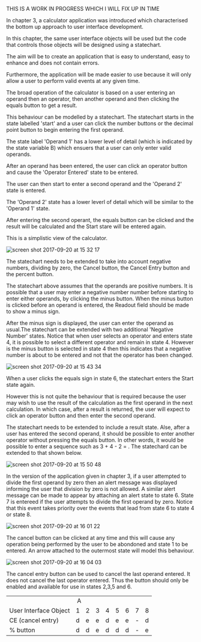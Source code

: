 THIS IS A WORK IN PROGRESS WHICH I WILL FIX UP IN TIME

In chapter 3, a calculator application was introduced which characterised the bottom up approach to user interface development.

In this chapter, the same user interface objects will be used but the code that controls those objects will be designed using a statechart.

The aim will be to create an application that is easy to understand, easy to enhance and does not contain errors.

Furthermore, the application will be made easier to use because it will only allow a user to perform valid events at any given time.




The broad operation of the calculator is based on a user entering an operand then an operator, then another operand and then clicking the equals button to get a result.

This behaviour can be modelled by a statechart. The statechart starts in the state labelled 'start' and a user can click the number buttons or the decimal point button to begin entering the first operand.

The state label 'Operand 1' has a lower level of detail (which is indicated by the state variable B) which ensuers that a user can only enter valid operands. 

After an operand has been entered, the user can click an operator button and cause the 'Operator Entered' state to be entered.

The user can then start to enter a second operand and the 'Operand 2' state is entered. 

The 'Operand 2' state has a lower leverl of detail which will be similar to the 'Operand 1' state.

After entering the second operant, the equals button can be clicked and the result will be calculated and the Start stare will be entered again.

This is a simplistic view of the calculator.

![screen shot 2017-09-20 at 15 32 17](https://user-images.githubusercontent.com/1120870/30649744-ff6a2170-9e18-11e7-98f9-f604ce6b5d41.png)

The statechart needs to be extended to take into account negative numbers, dividing by zero, the Cancel button, the Cancel Entry button and the percent button.

The statechart above assumes that the operands are positive numbers. It is possible that a user may enter a negative number number before starting to enter either operands, by clicking the minus button. When the minus button is clicked before an operand is entered, the Readout field should be made to show a minus sign.

After the minus sign is displayed, the user can enter the operand as usual.The statechart can be extended with two additional 'Negative Number' states. Notice that when  user selects an operator and enters state 4, it is possible to select a different operator and remain in state 4. However is the minus button is selected in state 4 then this indicates that a negative number is about to be entered and not that the operator has been changed.

![screen shot 2017-09-20 at 15 43 34](https://user-images.githubusercontent.com/1120870/30650357-9534eb08-9e1a-11e7-8833-7cf6bf4a70dc.png)

When a user clicks the equals sign in state 6, the statechart enters the Start state again.

However this is not quite the behaviour that is required because the user may wish to use the result of the calculation as the first operand in the next calculation. In which case, after a result is returned, the user will expect to click an operator button and then enter the second operand. 

The statechart needs to be extended to include a result state. Alse, after a user has entered the second operand, it should be possible to enter another operator without pressing the equals button. In other words, it would be possible to enter a sequence such as 3 + 4 - 2 = .
The statechard can be extended to that shown below.

![screen shot 2017-09-20 at 15 50 48](https://user-images.githubusercontent.com/1120870/30650713-8d60b776-9e1b-11e7-9459-c12a52491178.png)

In the version of the application given in chapter 3, if a user attempted to divide the first operand by zero then an alert message was displayed informing the user that division by zero is not allowed. A similar alert message can be made to appear by attaching an alert state to state 6. State 7 is entereed if the user attempts to divide the first operand by zero. Notice that this event takes priority over the events that lead from state 6 to state 4 or state 8.

![screen shot 2017-09-20 at 16 01 22](https://user-images.githubusercontent.com/1120870/30651270-19567d82-9e1d-11e7-911f-c11a0776bd79.png)

The cancel button can be clicked at any time and this will cause any operation being performed by the user to be abondoned and state 1 to be entered. An arrow attached to the outermost state will model this behaviour.

![screen shot 2017-09-20 at 16 04 03](https://user-images.githubusercontent.com/1120870/30651352-60005ee2-9e1d-11e7-90a0-af44c3a1a436.png)

The cancel entry button can be used to cancel the last operand entered. It does not cancel the last operator entered. Thus the button should only be enabled and available for use in states 2,3,5 and 6.


<table>
  <tr>
    <td colspan="9" align="center">A</td>
  </tr>
  <tr>
    <td align="center">User Interface Object</td>
    <td>1</td>
    <td>2</td>
    <td>3</td>
    <td>4</td>
    <td>5</td>
    <td>6</td>
    <td>7</td>
    <td>8</td>
  </tr>
  <tr>
    <td align="left">CE (cancel entry)</td>
    <td>d</td>
    <td>e</td>
    <td>e</td>
    <td>d</td>
    <td>e</td>
    <td>e</td>
    <td>-</td>
    <td>d</td>
  </tr>
  <tr>
    <td align="left">% button</td>
    <td>d</td>
    <td>d</td>
    <td>e</td>
    <td>d</td>
    <td>d</td>
    <td>d</td>
    <td>-</td>
    <td>e</td>
  </tr>
</table>